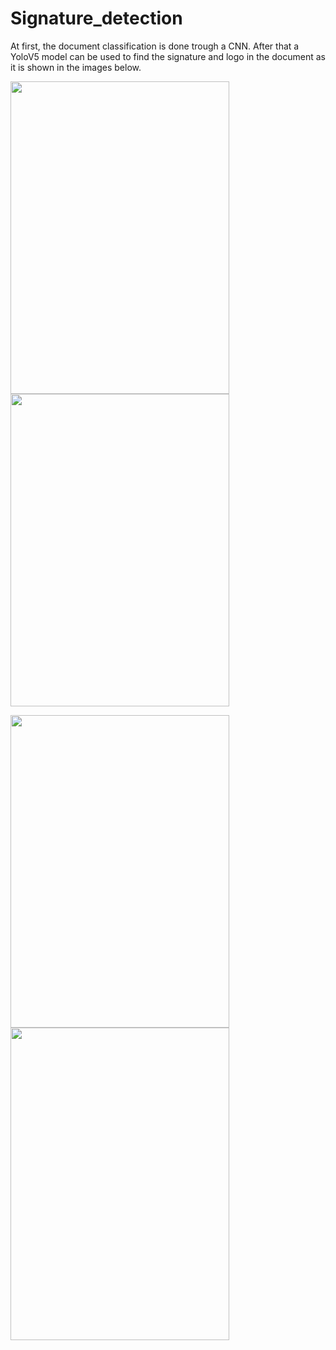 # Signature_detection


At first, the document classification is done trough a CNN. After that a YoloV5 model can be used to find the signature and logo in the document as it is shown in the images below.


<img src="https://user-images.githubusercontent.com/65071575/138444188-f40bb91d-9bd9-4d08-b6d3-b178d02ca5b1.png" width="350" height="500"> <img src="https://user-images.githubusercontent.com/65071575/138444192-3b67c7e5-824b-4f78-beeb-13b76db9f237.png" width="350" height="500">

<img src="https://user-images.githubusercontent.com/65071575/138444193-4d3823be-993a-46fc-8aaa-ae84932ce53c.png" width="350" height="500"> <img src="https://user-images.githubusercontent.com/65071575/138444195-38f4dacc-2bac-40ba-85c2-74cbe21c3204.png" width="350" height="500">
